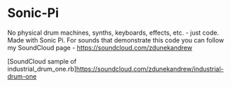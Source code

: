 # Sonic-Pi
No physical drum machines, synths, keyboards, effects, etc. - just code.  Made with Sonic Pi. For sounds that demonstrate this code you can follow my SoundCloud page - https://soundcloud.com/zdunekandrew


[SoundCloud sample of industrial_drum_one.rb]https://soundcloud.com/zdunekandrew/industrial-drum-one



